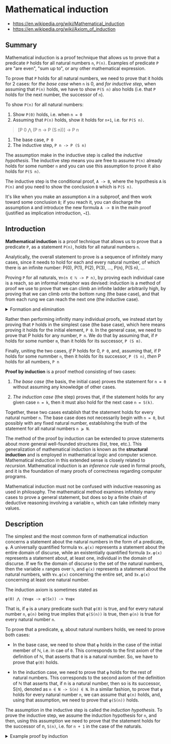 # Mathematical induction

- https://en.wikipedia.org/wiki/Mathematical_induction
- https://en.wikipedia.org/wiki/Axiom_of_induction


## Summary

Mathematical induction is a proof technique that allows us to prove that a predicate `P` holds for all natural numbers `n`, `P(n)`. Examples of predicate `P` are "are even", "sum up to", or any other mathematical expression.

To prove that `P` holds for all natural numbers, we need to prove that it holds for 2 cases: for *the base case* when `n` is 0, and *for inductive step*, when assuming that `P(n)` holds, we have to show `P(S n)` also holds (i.e. that `P` holds for the next number, the successor of `n`).

To show `P(n)` for all natural numbers:
1. Show `P(0)` holds, i.e. when `n = 0`
2. Assuming that `P(n)` holds, show it holds for `n+1`, i.e. for `P(S n)`.

>[P 0 ⋀ (P n -> P (S n))] -> P n

1. The base case, `P 0`
2. The inductive step, `P n -> P (S n)`

The assumption make in the inductive step is called the *inductive hypothesis*. The inductive step means you are free to assume `P(n)` already holds for some number `n` and you can use this assumption to prove it also holds for `P(S n)`.

The inductive step is the conditional proof, `A -> B`, where the hypothesis `A` is `P(n)` and you need to show the conclusion `B` which is `P(S n)`.

It's like when you make an assumption `A` in a subproof, and then work toward some conclusion `B`; if you reach it, you can discharge the assumption `A` and introduce the new formula `A -> B` in the main proof (justified as implication introduction, `→I`).


## Introduction

**Mathematical induction** is a proof technique that allows us to prove that a predicate `P`, as a statement `P(n)`, holds for all natural numbers `n`.

Analytically, the overall statement to prove is a sequence of infinitely many cases, since it needs to hold for each and every natural number, of which there is an infinite number: P(0), P(1), P(2), P(3), …, P(n), P(S n), …

Proving `P` for all naturals, `∀n(n ∈ ℕ -> P n)`, by proving each individual case is a reach, so an informal metaphor was devised: induction is a method of proof we use to prove that we can climb an infinite ladder arbitrarily high, by proving that we can climb onto the bottom rung (the base case), and that from each rung we can reach the next one (the inductive case).


<!-- #region natf-->

<details><summary>Formation and elimination</summary>

First, let's consider the two main Peano axioms that describe `ℕ`
1. `0 ∈ ℕ`
2. `n ∈ ℕ -> S n ∈ ℕ`

We can express them as inference rules

```
                    n : ℕ
------ (1)         -------- (2)
0 : ℕ              S n : ℕ
```

These two describe the set of the natural numbers, ℕ, by saying how its elements are formed. In fact, the formation is a left to right, top to bottom, reading of the inference rules. That is, to form ℕ, at the very beginning you only get one - the first elements called zero; you can't use the second rule to procude more naturals at his point because you have none. That is, at the current time tick, you only have your first natural. But at the next tick, you can produce another, its succesor, by sticking `S` in front of a natual; since we only have the nat zero so far, we apply `S` to it and get its successor, another natural, `S 0`. And so on.

However, at the same time these two rules can be read in the opposite direction, and under that reading they serve us natural number detectors, i.e. we use them to prove that an `n` is a natural. For example, to prove that 2 is a natural, `S S 0 ∈ ℕ`, we proceed from the bottom up:

```
------ 1          ------ 1
    0             0 : ℕ

    0             n : ℕ
------ 2         ------- (2)
  S 0            S n : ℕ

  S 0             n : ℕ
------ 2         -------- (2)
S S 0            S n : ℕ
```

This checking procedure involes what's called pattern matching in FPLs: we match an unknown value against a pattern - usually a set of patterns arranged in order of priority. Looking at the two inference rules, we see that in the case of ℕ, we have two patterns, one for each case (base and recursive case).

Since the base case only deals with a single specific natural number, the pattern to match zero successfully has the same shape as the value itself, `0`.

This is a literal pattern, which are used when you need to match a very specific value (shape of value): only the value `0` can successfuly match the pattern `0`. Patterns like `0` are refutable - their opposite is an irrefutable pattern, like `x`, which will match (and bind) any value whatsoever.

So, the first inference rule deals with a single, highly specific, natural number, while the second inference rules deals with the rest. Thes two rules correspond to the two shapes of natural numbers: a natural either has the shape `0` or a shape `S x`. In other words, a natural is either 0 or a successor of 0.

These two patterns, `0` and `S x`, will match (capture) any natural number, allowing us to process it. We often "process" a natural number by extracting the information it conveys and discarding the number itself right after. This imagenery is to ease you into the name for this procedure - elimination. A natural number is formed according to the *formation rules*; it is passed around to convey some information; eventually, it is discarded using the *elimination rules*.

</details>

<!-- #endregion -->


Rather then performing infinitly many individual proofs, we instead start by proving that `P` holds in the simplest case (the base case), which here means proving it holds for the initial element, `P 0`. In the general case, we need to prove that P holds for any number, `P n`. We do that by assuming that, if `P` holds for some number `m`, than it holds for its successor, `P (S m)`.

Finally, uniting the two cases, 
*if* P holds for 0, `P 0`, 
and, assuming that, 
  if P holds for some nummber `n`, 
  then it holds for its successor, `P (S n)`, 
*then* P holds for all numbers, `P n`



**Proof by induction** is a proof method consisting of two cases:

1. *The base case* (the basis, the initial case) proves the statement for `n = 0` without assuming any knowledge of other cases.

2. *The induction case* (the step) proves that, if the statement holds for any given case `n = k`, then it must also hold for the next case `n = S(k)`.

Together, these two cases establish that the statement holds for every natural number `n`. The base case does not necessarily begin with `n = 0`, but possibly with any fixed natural number, establishing the truth of the statement for all natural numbers `n ⩾ N`.

The method of the proof by induction can be extended to prove statements about more general well-founded structures (list, tree, etc.). This generalization of mathematical induction is known as the **structural induction** and is employed in mathematical logic and computer science. Mathematical induction in this extended sense is closely related to *recursion*. Mathematical induction is an *inference rule* used in formal proofs, and it is the foundation of many proofs of correctness regarding computer programs.

Mathematical induction must not be confused with inductive reasoning as used in philosophy. The mathematical method examines infinitely many cases to prove a general statement, but does so by a finite chain of deductive reasoning involving a variable `n`, which can take infinitely many values.

## Description

The simplest and the most common form of mathematical induction concerns a statement about the natural numbers in the form of a predicate, `φ`. A universally quantified formula `∀x.φ(x)` represents a statement about the entire domain of discurse, while an existentially quantified formula `∃x.φ(x)` represents a statement about, at least one, individual in the domain of discurse. If we fix the domain of discurse to the set of the natural numbers, then the variable `x` ranges over `ℕ`, and `φ(x)` represents a statement about the natural numbers, with `∀x.φ(x)` concerning the entire set, and `∃x.φ(x)` concerning at least one natural number.

The induction axiom is sometimes stated as

`φ(0) ⋀ (∀xφx -> φ(Sx)) -> ∀xφx`

That is, if `φ` is a unary predicate 
such that `φ(0)` is true, 
and for every natural number `n`, 
`φ(n)` being true implies that `φ(S(n))` is true, 
then `φ(n)` is true for every natural number `n`.


To prove that a predicate, `φ`, about natural numbers holds, we need to prove both cases:

* In the base case, we need to show that `φ` holds in the case of the initial member of ℕ, i.e. in cae of `0`. This corresponds to the first axiom of the definition of ℕ, that asserts that `0` is a natural number. So, we have to prove that `φ(0)` holds.

* In the induction case, we need to prove that `φ` holds for the rest of natural numbers. This corresponds to the second axiom of the definition of ℕ that asserts that, if n is a natural number, then so is its successor, S(n), denoted as `n ∈ N -> S(n) ∈ N`. In a similar fashion, to prove that `φ` holds for every natural number `n`, we can assume that `φ(n)` holds, and, using that assumption, we need to prove that `φ(S(n))` holds.

The assumption in the inductive step is called the *induction hypothesis*. To prove the inductive step, we assume the induction hypothesis for `n`, and then, using this assumption we need to prove that the statement holds for the successor of n, `S(n)`, i.e. for `n + 1` in the case of the naturals.

<!-- #region proof-->

<details><summary>Example proof by induction</summary>

Given the definition of addition

```js
a + 0 = a                     A.1
a + S(b) = S(a + b)           A.2
```

Show that `a + S(n) = S(a) + n`.

We proceed by considering the two cases:

1. In the base case, `n = 0`, so we need to show that `a + S(0) = S(a) + 0`

```js
a + S(0) = S(a) + 0         (to prove)

S(a + 0) = S(a) + 0         A.2 to the LHS
S(a)     = S(a) + 0         A.1 to `a + 0` on the LHS
S(a)     = S(a)             A.1 to `S(a) + 0` on the RHS
S(a) = S(a)                 refl.
```

2. In the inductive case, assuming the inductive hypothesis   
`a +   S(n)  = S(a) +   n`, we need to show that 
`a + S(S(n)) = S(a) + S(n)` holds.

```js
a + S(n) = S(a) + n          IH
a + S(S(n)) = S(a) + S(n)    (to prove)

a + S(S(n)) = S(a) + S(n)     A.2 to the LHS
S(a + S(n)) = S(a) + S(n)     IH to `a + S(n)` ~~> `S(a) + n`
S(S(a) + n) = S(a) + S(n)     A.2 to the RHS
S(S(a) + n) = S(S(a) + n)     refl.

QED
```

</details>

<!-- #endregion -->
